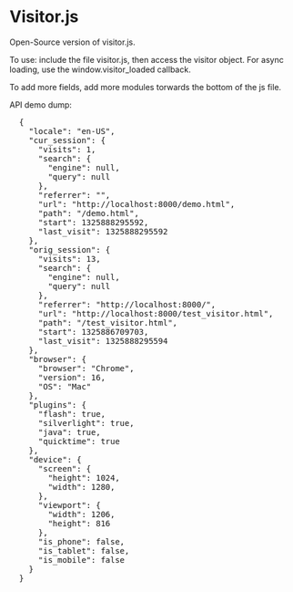 Visitor.js
==

Open-Source version of visitor.js.

To use: include the file visitor.js, then access the visitor object.
For async loading, use the window.visitor_loaded callback.

To add more fields, add more modules torwards the bottom of the js file.

API demo dump:
<pre>
  {
    "locale": "en-US",
    "cur_session": {
      "visits": 1,
      "search": {
        "engine": null,
        "query": null
      },
      "referrer": "",
      "url": "http://localhost:8000/demo.html",
      "path": "/demo.html",
      "start": 1325888295592,
      "last_visit": 1325888295592
    },
    "orig_session": {
      "visits": 13,
      "search": {
        "engine": null,
        "query": null
      },
      "referrer": "http://localhost:8000/",
      "url": "http://localhost:8000/test_visitor.html",
      "path": "/test_visitor.html",
      "start": 1325886709703,
      "last_visit": 1325888295594
    },
    "browser": {
      "browser": "Chrome",
      "version": 16,
      "OS": "Mac"
    },
    "plugins": {
      "flash": true,
      "silverlight": true,
      "java": true,
      "quicktime": true
    },
    "device": {
      "screen": {
        "height": 1024,
        "width": 1280,
      },
      "viewport": {
        "width": 1206,
        "height": 816
      },
      "is_phone": false,
      "is_tablet": false,
      "is_mobile": false
    }
  }
</pre>
